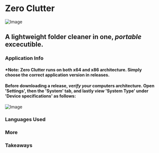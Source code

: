 # Zero Clutter

![Image](https://github.com/user-attachments/assets/bc2e760a-bce9-4294-b8d1-b73255ab980b)

## A lightweight folder cleaner in one, *portable* excecutible.




### Application Info

#### *Note: Zero Clutter runs on both x64 and x86 architecture. Simply choose the correct application version in releases.

#### Before downloading a release, *verify your* computers architecture. Open 'Settings', then the 'System' tab, and lastly view 'System Type' under 'Device specifications' as follows:

![Image](https://github.com/user-attachments/assets/46a5b1f6-a447-4f98-8a1d-d14b7d8d846c)


### Languages Used



### More



### Takeaways
